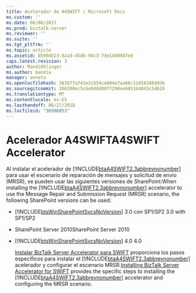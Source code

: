 ```yaml
---
title: Acelerador de A4SWIFT | Microsoft Docs
ms.custom: ''
ms.date: 06/08/2017
ms.prod: biztalk-server
ms.reviewer: ''
ms.suite: ''
ms.tgt_pltfrm: ''
ms.topic: article
ms.assetid: b590db23-8a1d-45d6-94c3-7de14b0987e8
caps.latest.revision: 3
author: MandiOhlinger
ms.author: mandia
manager: anneta
ms.openlocfilehash: 383677a743e2cb54ce884e7aa68c12d58240dddb
ms.sourcegitcommit: 266308ec5c6a9d8d80ff298ee6051b4843c5d626
ms.translationtype: MT
ms.contentlocale: es-ES
ms.lasthandoff: 06/27/2018
ms.locfileid: "36996853"
---
```

# <a name="a4swift-accelerator"></a><span data-ttu-id="dac92-102">Acelerador A4SWIFT</span><span class="sxs-lookup"><span data-stu-id="dac92-102">A4SWIFT Accelerator</span></span>
<span data-ttu-id="dac92-103">Al instalar el acelerador de [!INCLUDE[btaA4SWIFT2.3abbrevnonumber](../includes/btaa4swift2-3abbrevnonumber-md.md)] para usar el escenario de reparación de mensajes y solicitud de envío (MRSR), se pueden usar las siguientes versiones de SharePoint:</span><span class="sxs-lookup"><span data-stu-id="dac92-103">When installing the [!INCLUDE[btaA4SWIFT2.3abbrevnonumber](../includes/btaa4swift2-3abbrevnonumber-md.md)] accelerator to use the Message Repair and Submission Request (MRSR) scenario, the following SharePoint versions can be used:</span></span>  
  
- [!INCLUDE[btsWinSharePointSvcsNoVersion](../includes/btswinsharepointsvcsnoversion-md.md)]<span data-ttu-id="dac92-104"> 3.0 con SP1/SP2</span><span class="sxs-lookup"><span data-stu-id="dac92-104"> 3.0 with SP1/SP2</span></span>  
  
- <span data-ttu-id="dac92-105">SharePoint Server 2010</span><span class="sxs-lookup"><span data-stu-id="dac92-105">SharePoint Server 2010</span></span>  
  
- [!INCLUDE[btsWinSharePointSvcsNoVersion](../includes/btswinsharepointsvcsnoversion-md.md)]<span data-ttu-id="dac92-106"> 4.0</span><span class="sxs-lookup"><span data-stu-id="dac92-106"> 4.0</span></span>  
  
  <span data-ttu-id="dac92-107">[Instalar BizTalk Server Accelerator para SWIFT](http://go.microsoft.com/fwlink/p/?LinkId=271252) proporciona los pasos específicos para instalar el [!INCLUDE[btaA4SWIFT2.3abbrevnonumber](../includes/btaa4swift2-3abbrevnonumber-md.md)] acelerador y configurar el escenario MRSR.</span><span class="sxs-lookup"><span data-stu-id="dac92-107">[Installing BizTalk Server Accelerator for SWIFT](http://go.microsoft.com/fwlink/p/?LinkId=271252) provides the specific steps to installing the [!INCLUDE[btaA4SWIFT2.3abbrevnonumber](../includes/btaa4swift2-3abbrevnonumber-md.md)] accelerator and configuring the MRSR scenario.</span></span>